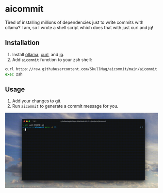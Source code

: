 # aicommit

Tired of installing millions of dependencies just to write commits with ollama? I am, so I wrote a shell script which does that with just curl and jq!

## Installation

1. Install [ollama](https://ollama.com/), [curl](https://curl.se/), and [jq](https://jqlang.github.io/jq/).
2. Add `aicommit` function to your zsh shell:

```sh
curl https://raw.githubusercontent.com/SkullMag/aicommit/main/aicommit.sh >> ~/.zshrc
exec zsh
```

## Usage
1. Add your changes to git.
2. Run `aicommit` to generate a commit message for you.

![Preview](./preview.gif)